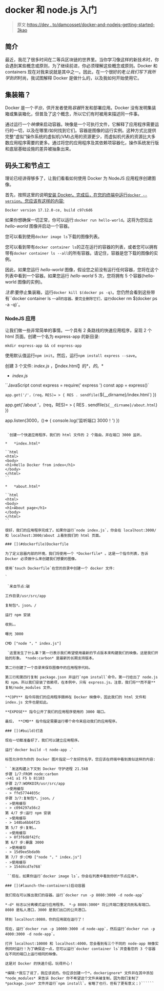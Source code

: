 # docker 和 node.js 入门

> 原文:[https://dev . to/damcosset/docker-and-nodejs-getting-started-3kao](https://dev.to/damcosset/docker-and-nodejs-getting-started-3kao)

## [](#introduction)简介

最近，我花了很多时间在二等兵区块链的世界里。当你学习像这样的新技术时，你会遇到某些概念或原则，为了继续前进，你必须理解这些概念或原则。Docker 和 containers 现在对我来说就是其中之一。因此，在一个很好的老*让我们写下我所学到的*时尚，我试图解释 Docker 是做什么的，以及我如何开始使用它。

## [](#containers)集装箱？

Docker 是一个*平台*，供开发者使用*容器*开发和部署应用。Docker 没有发明集装箱或集装箱化，但普及了这个概念，所以它们有时被用来描述同一件事。

通过运行一个*映像*来启动容器。映像是一个可执行文件，它解释了应用程序需要运行的一切，以及在哪里/如何找到它们。容器是图像的运行实例。这种方式比提供完整“虚拟”操作系统的虚拟机(VM)占用的资源更少，而虚拟机代表的资源比大多数应用程序需要的更多。通过将您的应用程序及其依赖项容器化，操作系统发行版和底层基础设施的差异被抽象出来。

## [](#docker-and-nodejs)码头工和节点工

理论已经讲得够多了，让我们看看如何使用 Docker 为 NodeJS 应用程序创建图像。

首先，按照这里的说明[安装 Docker。完成后，在您的终端中运行`docker --version`。您应该有这样的内容:](https://docs.docker.com/install/)

`Docker version 17.12.0-ce, build c97c6d6`

如果你想确保一切正常，你可以运行:`docker run hello-world`。这将为您拉出 *hello-world* 图像并启动一个容器。

您可以看到使用`docker image ls`下载的图像列表。

您可以看到带有`docker container ls`的正在运行的容器的列表，或者您可以拥有带有`docker container ls --all`的所有容器。请记住，容器是您下载的图像的实例。

因此，如果您运行 *hello-world* 图像，假设您之前没有运行任何容器，您将在这个列表中看到一个容器。如果您运行 *hello-world* 5 次，您将拥有 5 个容器(hello-world 图像的实例)。

*注意*:要停止集装箱，运行`docker kill $(docker ps -q)`。您仍然会看到这些带有``docker container ls --all`的容器。要完全删除它们，运行`docker rm $(docker ps -a -q)`。

### NodeJS 应用

让我们做一些非常简单的事情。一个具有 2 条路线的快速应用程序，呈现 2 个 html 页面。创建一个名为 express-app 的新目录:

`mkdir express-app && cd express-app`

使用默认值运行`npm init`。然后，运行`npm install express --save`。

创建 3 个文件: *index.js* ，【index.html】的*，*的*。*

*   *index.js*

``JavaScript
const express = require(' express ')
const app = express()`

 `app.get('/'，(req，RES)= > {
RES . sendfile(`${__dirname}/index.html`)
})

app.get('/about '，(req，RES)= > {
RES . sendfile(`${__dirname}/about.html`)
})

app.listen(3000，()=> {
console.log('监听端口 3000！')
})
```

 `创建一个快速应用程序，我们的 html 文件的 2 个路由，并在端口 3000 监听。

*   *index.html*

``html
<html>
<body>
<h1>Hello Docker from index</h1>
</body>
</html>
``

*   *about.html*

``html
<html>
<body>
<h1>About page</h1>
</body>
</html>
``

很好，我们的应用程序完成了。如果你运行`node index.js`，你会在 localhost:3000/和 localhost:3000/about 上看到我们的 html 页面。

### [](#dockerfile)Dockerfile

为了定义容器内部的环境，我们将使用一个 *Dockerfile* 。这是一个指令列表，告诉 Docker 必须做什么来创建我们想要的图像。

使用`touch Dockerfile`在您的目录中创建一个 docker 文件:

`

 `来自节点:碳

工作目录/usr/src/app

复制包*。json。/

运行 npm 安装

收到。。

曝光 3000

CMD ["node "，" index.js"]

 `这里发生了什么事？第一行表示我们希望使用最新的节点版本来构建我们的映像。这是我们开始的形象。 *node:carbon* 是最新的长期支持版本。

第二行创建了一个目录来保存图像中的应用程序代码。

第三行和第四行复制 package.json 并运行`npm install`命令。第一行给出了 node.js 和 npm。所以我们安装了依赖项，在本例中，只有 express.js。注意，我们将**而不是**复制/node_modules 文件。

**COPY** 指令将我们的应用程序捆绑在 Docker 映像中，因此我们的 html 文件和 index.js 文件也是如此。

**EXPOSE** 指令公开了我们的应用程序使用的 3000 端口。

最后， **CMD** 指令指定需要运行哪个命令来启动我们的应用程序。

### [](#build)打造

现在一切都准备好了，我们可以建立应用程序。

运行`docker build -t node-app .`

标签允许你为你的 Docker 图片指定一个友好的名字。您应该在终端中看到类似这样的内容:

` `发送构建上下文到 Docker 守护进程 21.5kB
步骤 1/7:FROM node:carbon
->41 a1 F5 b 81103
步骤 2/7:WORKDIR/usr/src/app
->使用缓存
- > ffe57744035c
步骤 3/7:复制包*。json。/
- >使用缓存
- > c094297a56c2
第 4/7 步:运行 npm 安装
- >使用缓存
- > 148ba6bb6f25
第 5/7 步:复制。。
- >使用缓存
- > 0f3f6d8f42fc
第 6/7 步:暴露 3000
- >使用缓存
- > 15d9ee5bda9b
第 7/7 步:CMD ["node "，" index.js"]
- >使用缓存
- > 154d4cd7e768` 

 ``现在，如果你运行`docker image ls`。你会在列表中看到你的*节点应用*。

### [](#launch-the-containers)启动容器

我们现在可以推出我们的容器。运行`docker run -p 8080:3000 -d node-app`

*-d* 标志以分离模式运行应用程序。 *-p 8080:3000* 将公共端口重定向到私有端口。8080 是私人港口，3000 是我们出口的公共港口。

转到 localhost:8080，你的应用就在运行了！

现在，运行`docker run -p 10000:3000 -d node-app`，然后运行`docker run -p 4000:3000 -d node-app`。

打开 localhost:10000 和 localhost:4000，您会看到有三个不同的 node-app 映像实例同时运行！为了确保这一点，您可以运行`docker container ls`并查看您的 3 个容器在不同的端口上运行相同的映像。

这是对 Docker 的快速介绍。玩得开心！

*编辑:*我忘了说了，我应该说的。你应该创建一个*。dockerignore* 文件并在其中添加 *node_modules* 来告诉 Docker 你不希望这个文件夹被复制，因为我们复制了 *package.json* 文件并运行`npm install`。省略了也行，但有了更有意义；)``````